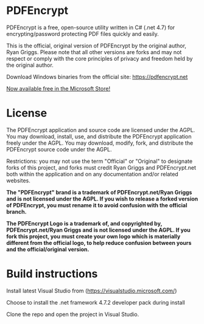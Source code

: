 # PDFEncrypt
PDFEncrypt is a free, open-source utility written in C# (.net 4.7) for encrypting/password protecting PDF files quickly and easily.  

This is the official, original version of PDFEncrypt by the original author, Ryan Griggs.  Please note that all other versions are forks and may not respect or comply with the core principles of privacy and freedom held by the original author.

Download Windows binaries from the official site: https://pdfencrypt.net

[Now available free in the Microsoft Store!](https://apps.microsoft.com/store/detail/pdfencrypt/XP88VS20D2D7NF)


# License

The PDFEncrypt application and source code are licensed under the AGPL.  You may download, install, use, and distribute the PDFEncrypt application freely under the AGPL.  You may download, modify, fork, and distribute the PDFEncrypt source code under the AGPL.

Restrictions: you may not use the term "Official" or "Original" to designate forks of this project, and forks must credit Ryan Griggs and PDFEncrypt.net both within the application and on any documentation and/or related websites.

**The "PDFEncrypt" brand is a trademark of PDFEncrypt.net/Ryan Griggs and is not licensed under the AGPL.  If you wish to release a forked version of PDFEncrypt, you must rename it to avoid confusion with the official branch.**

**The PDFEncrypt Logo is a trademark of, and copyrighted by, PDFEncrypt.net/Ryan Griggs and is not licensed under the AGPL. If you fork this project, you must create your own logo which is materially different from the official logo, to help reduce confusion between yours and the official/original version.**


# Build instructions

Install latest Visual Studio from (https://visualstudio.microsoft.com/)

Choose to install the  .net framework 4.7.2 developer pack during install

Clone the repo and open the project in Visual Studio.
